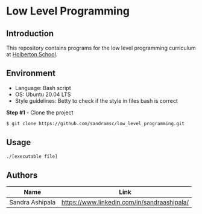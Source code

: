 # Low Level Programming

## Introduction
This repository contains programs for the low level programming curriculum at [Holberton School](https://www.holbertonschool.com/).

## Environment

- Language: Bash script  
- OS: Ubuntu 20.04 LTS
- Style guidelines: Betty to check if the style in files bash is correct


**Step #1** - Clone the project

```bash
$ git clone https://github.com/sandramsc/low_level_programming.git
```
## Usage 

```sh
./[executable file]
```

## Authors

| Name            | Link                                   |
| --------------- | -------------------------------------- |
| Sandra Ashipala | https://www.linkedin.com/in/sandraashipala/ |
